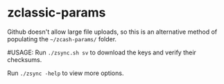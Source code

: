 # zclassic-params
Github doesn't allow large file uploads, so this is an alternative method of populating the `~/zcash-params/` folder.

#USAGE:
Run `./zsync.sh sv` to download the keys and verify their checksums.

Run `./zsync -help` to view more options.


